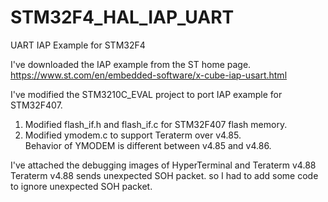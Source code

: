 # STM32F4_HAL_IAP_UART
UART IAP Example for STM32F4

I've downloaded the IAP example from the ST home page.<br>
https://www.st.com/en/embedded-software/x-cube-iap-usart.html <br>

I've modified the STM3210C_EVAL project to port IAP example for STM32F407. <br>
1) Modified flash_if.h and flash_if.c for STM32F407 flash memory.
2) Modified ymodem.c to support Teraterm over v4.85.<br>
  Behavior of YMODEM is different between v4.85 and v4.86. <br>

I've attached the debugging images of HyperTerminal and Teraterm v4.88 <br>
Teraterm v4.88 sends unexpected SOH packet. so I had to add some code to ignore unexpected SOH packet. <br>





  




